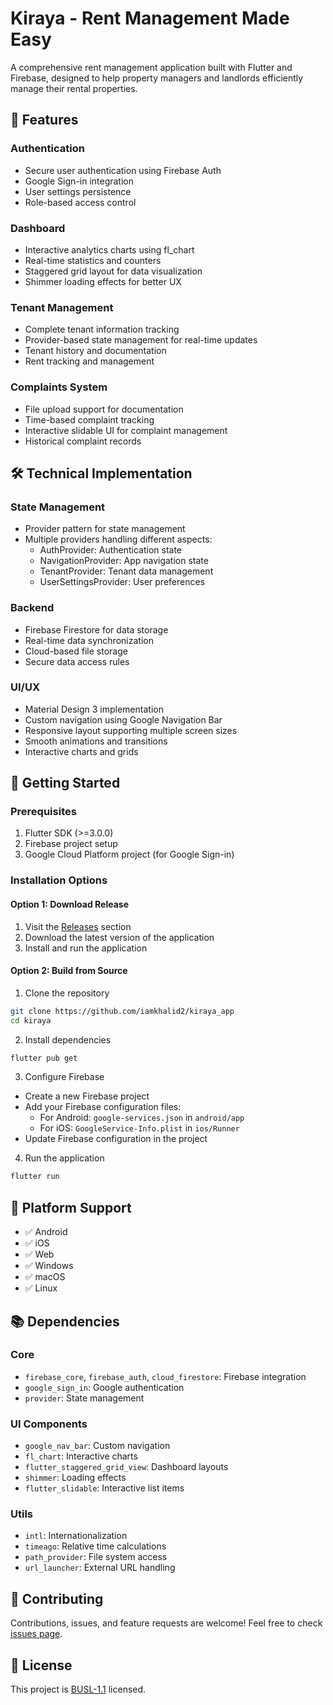 # Kiraya - Rent Management Made Easy

A comprehensive rent management application built with Flutter and Firebase, designed to help property managers and landlords efficiently manage their rental properties.

## 🌟 Features

### Authentication
- Secure user authentication using Firebase Auth
- Google Sign-in integration
- User settings persistence
- Role-based access control

### Dashboard
- Interactive analytics charts using fl_chart
- Real-time statistics and counters
- Staggered grid layout for data visualization
- Shimmer loading effects for better UX

### Tenant Management
- Complete tenant information tracking
- Provider-based state management for real-time updates
- Tenant history and documentation
- Rent tracking and management

### Complaints System
- File upload support for documentation
- Time-based complaint tracking
- Interactive slidable UI for complaint management
- Historical complaint records

## 🛠 Technical Implementation

### State Management
- Provider pattern for state management
- Multiple providers handling different aspects:
  - AuthProvider: Authentication state
  - NavigationProvider: App navigation state
  - TenantProvider: Tenant data management
  - UserSettingsProvider: User preferences

### Backend
- Firebase Firestore for data storage
- Real-time data synchronization
- Cloud-based file storage
- Secure data access rules

### UI/UX
- Material Design 3 implementation
- Custom navigation using Google Navigation Bar
- Responsive layout supporting multiple screen sizes
- Smooth animations and transitions
- Interactive charts and grids

## 🚀 Getting Started

### Prerequisites
1. Flutter SDK (>=3.0.0)
2. Firebase project setup
3. Google Cloud Platform project (for Google Sign-in)

### Installation Options

#### Option 1: Download Release
1. Visit the [Releases](https://github.com/iamkhalid2/kiraya_app/releases/tag/latest) section
2. Download the latest version of the application
3. Install and run the application

#### Option 2: Build from Source
1. Clone the repository
```bash
git clone https://github.com/iamkhalid2/kiraya_app
cd kiraya
```

2. Install dependencies
```bash
flutter pub get
```

3. Configure Firebase
- Create a new Firebase project
- Add your Firebase configuration files:
  - For Android: `google-services.json` in `android/app`
  - For iOS: `GoogleService-Info.plist` in `ios/Runner`
- Update Firebase configuration in the project

4. Run the application
```bash
flutter run
```

## 📱 Platform Support

- ✅ Android
- ✅ iOS
- ✅ Web
- ✅ Windows
- ✅ macOS
- ✅ Linux

## 📚 Dependencies

### Core
- `firebase_core`, `firebase_auth`, `cloud_firestore`: Firebase integration
- `google_sign_in`: Google authentication
- `provider`: State management

### UI Components
- `google_nav_bar`: Custom navigation
- `fl_chart`: Interactive charts
- `flutter_staggered_grid_view`: Dashboard layouts
- `shimmer`: Loading effects
- `flutter_slidable`: Interactive list items

### Utils
- `intl`: Internationalization
- `timeago`: Relative time calculations
- `path_provider`: File system access
- `url_launcher`: External URL handling

## 🤝 Contributing

Contributions, issues, and feature requests are welcome! Feel free to check [issues page](https://github.com/iamkhalid2/kiraya_app/issues).

## 📄 License

This project is [BUSL-1.1](https://github.com/iamkhalid2/kiraya_app/blob/main/LICENSE) licensed.
